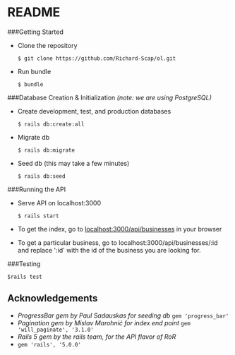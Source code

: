 # README


###Getting Started

- Clone the repository

  `$ git clone https://github.com/Richard-Scap/ol.git`

- Run bundle

  `$ bundle`

###Database Creation & Initialization *(note: we are using PostgreSQL)*

- Create development, test, and production databases

  `$ rails db:create:all`

- Migrate db

  `$ rails db:migrate`

- Seed db (this may take a few minutes)

  `$ rails db:seed`

###Running the API

- Serve API on localhost:3000

  `$ rails start`

- To get the index, go to <localhost:3000/api/businesses> in your browser

- To get a particular business, go to localhost:3000/api/businesses/:id and replace ':id' with the id of the business you are looking for.

###Testing

  `$rails test`

Acknowledgements
----------------
- *ProgressBar gem by Paul Sadauskas for seeding db*
    `gem 'progress_bar'`
- *Pagination gem by Mislav Marohnić for index end point*
    `gem 'will_paginate', '3.1.0'`
- *Rails 5 gem by the rails team, for the API flavor of RoR*
-   `gem 'rails', '5.0.0'`
